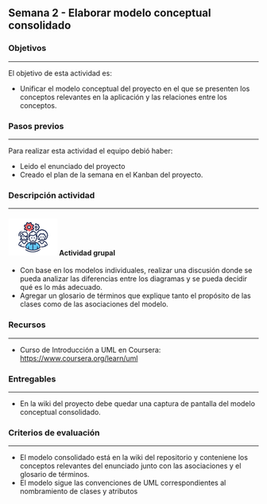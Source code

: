 ## Semana 2 - Elaborar modelo conceptual consolidado

### Objetivos

---

El objetivo de esta actividad es:

- Unificar el modelo conceptual del proyecto en el que se presenten los conceptos relevantes en la aplicación y las relaciones entre los conceptos. 

### Pasos previos

---

Para realizar esta actividad el equipo debió haber:

- Leido el enunciado del proyecto
- Creado el plan de la semana en el Kanban del proyecto.

### Descripción actividad

---

#### ![](./../../assets/images/grupo.png) Actividad grupal

- Con base en los modelos individuales, realizar una discusión donde se pueda analizar las diferencias entre los diagramas y se pueda decidir qué es lo más adecuado. 
- Agregar un glosario de términos que explique tanto el propósito de las clases como de las asociaciones del modelo.


### Recursos

---

- Curso de Introducción a UML en Coursera: https://www.coursera.org/learn/uml

### Entregables

---

- En la wiki del proyecto debe quedar una captura de pantalla del modelo conceptual consolidado.

### Criterios de evaluación

---

- El modelo consolidado está en la wiki del repositorio y conteniene los conceptos relevantes del enunciado junto con las asociaciones y el glosario de términos.
- El modelo sigue las convenciones de UML correspondientes al nombramiento de clases y atributos

